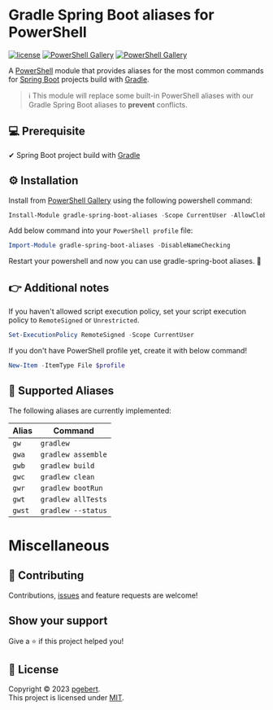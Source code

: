 # Gradle Spring Boot aliases for PowerShell
[![license](https://img.shields.io/github/license/pgebert/powershell-gradle-spring-boot-aliases.svg?style=flat-square)](./LICENSE)
[![PowerShell Gallery](https://img.shields.io/powershellgallery/v/gradle-spring-boot-aliases.svg?style=flat-square)](https://www.powershellgallery.com/packages/gradle-spring-boot-aliases/)
[![PowerShell Gallery](https://img.shields.io/powershellgallery/dt/gradle-spring-boot-aliases.svg?style=flat-square)](https://www.powershellgallery.com/packages/gradle-spring-boot-aliases/)

A [PowerShell](https://microsoft.com/powershell) module that provides aliases for the most common commands for [Spring Boot](https://spring.io/projects/spring-boot) projects build with [Gradle](https://docs.gradle.org/).

> ℹ️ This module will replace some built-in PowerShell aliases with our Gradle Spring Boot aliases to **prevent** conflicts.

## 💻 Prerequisite

✔ Spring Boot project build with [Gradle](https://docs.gradle.org/)


## ⚙️ Installation

Install from [PowerShell Gallery](https://www.powershellgallery.com/packages/gradle-spring-boot-aliases/) using the following powershell command:

```powershell
Install-Module gradle-spring-boot-aliases -Scope CurrentUser -AllowClobber
```

Add below command into your `PowerShell profile` file:

```powershell
Import-Module gradle-spring-boot-aliases -DisableNameChecking
```

Restart your powershell and now you can use gradle-spring-boot aliases. 🚀

## 👉 Additional notes


If you haven't allowed script execution policy, set your script execution policy to `RemoteSigned` or `Unrestricted`.

```powershell
Set-ExecutionPolicy RemoteSigned -Scope CurrentUser
```

If you don't have PowerShell profile yet, create it with below command!

```powershell
New-Item -ItemType File $profile
```

## 🚀 Supported Aliases

The following aliases are currently implemented:

| Alias  | Command            |
|--------|--------------------|
| `gw`   | `gradlew`          |
| `gwa`  | `gradlew assemble` |
| `gwb`  | `gradlew build`    |
| `gwc`  | `gradlew clean`    |
| `gwr`  | `gradlew bootRun`  |
| `gwt`  | `gradlew allTests` |
| `gwst` | `gradlew --status` |


# Miscellaneous

## 🤝 Contributing

Contributions, [issues](https://github.com/pgebert/powershell-gradle-spring-boot-aliases/issues) and feature requests are welcome!

## Show your support

Give a ⭐️ if this project helped you!

## 📝 License

Copyright © 2023 [pgebert](https://github.com/pgebert).  
This project is licensed under [MIT](./LICENSE).
